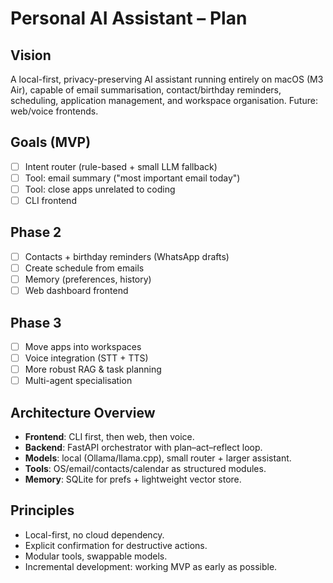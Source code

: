 # Personal AI Assistant – Plan

## Vision
A local-first, privacy-preserving AI assistant running entirely on macOS (M3 Air),
capable of email summarisation, contact/birthday reminders, scheduling,
application management, and workspace organisation. Future: web/voice frontends.

## Goals (MVP)
- [ ] Intent router (rule-based + small LLM fallback)
- [ ] Tool: email summary ("most important email today")
- [ ] Tool: close apps unrelated to coding
- [ ] CLI frontend

## Phase 2
- [ ] Contacts + birthday reminders (WhatsApp drafts)
- [ ] Create schedule from emails
- [ ] Memory (preferences, history)
- [ ] Web dashboard frontend

## Phase 3
- [ ] Move apps into workspaces
- [ ] Voice integration (STT + TTS)
- [ ] More robust RAG & task planning
- [ ] Multi-agent specialisation

## Architecture Overview
- **Frontend**: CLI first, then web, then voice.
- **Backend**: FastAPI orchestrator with plan–act–reflect loop.
- **Models**: local (Ollama/llama.cpp), small router + larger assistant.
- **Tools**: OS/email/contacts/calendar as structured modules.
- **Memory**: SQLite for prefs + lightweight vector store.

## Principles
- Local-first, no cloud dependency.
- Explicit confirmation for destructive actions.
- Modular tools, swappable models.
- Incremental development: working MVP as early as possible.

